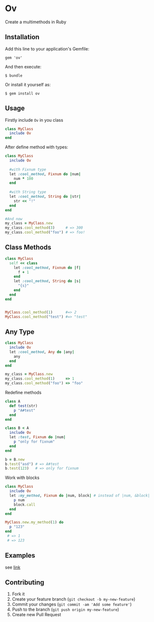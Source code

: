 # Ov

Create a multimethods in Ruby

## Installation

Add this line to your application's Gemfile:

    gem 'ov'

And then execute:

    $ bundle

Or install it yourself as:

    $ gem install ov

## Usage

Firstly include `Ov` in you class

```ruby 
class MyClass 
  include Ov 
end
```

After define method with types:

```ruby
class MyClass
  include Ov
  
  #with Fixnum type 
  let :cool_method, Fixnum do |num|
    num * 100
  end 
  
  #with String type
  let :cool_method, String do |str|
    str << "!"
  end 
end

#And now
my_class = MyClass.new
my_class.cool_method(3)     # => 300
my_class.cool_method("foo") # => foo! 
```

Class Methods
--------------

```ruby
class MyClass
  self << class
    let :cool_method, Fixnum do |f|
      f + 1
    end
    let :cool_method, String do |s|
      "{s}"
    end
  end
end 


MyClass.cool_method(1)      #=> 2
MyClass.cool_method("test") #=> "test"
```


Any Type
----------

```ruby
class MyClass 
  include Ov
  let :cool_method, Any do |any|
    any
  end 
end

my_class = MyClass.new
my_class.cool_method(1)     => 1 
my_class.cool_method("foo") => "foo"
```


Redefine methods

```ruby
class A 
  def test(str)
    p "A#test" 
  end
end

class B < A 
  include Ov
  let :test, Fixnum do |num|
    p "only for fixnum"
  end
end 

b = B.new
b.test("asd") # => A#test
b.test(123)   # => only for fixnum

```

Work with blocks

```ruby
class MyClass
  include Ov
  let :my_method, Fixnum do |num, block| # instead of |num, &block|
    p num
    block.call
  end
end

MyClass.new.my_method(1) do 
  p "123"
end
 # => 1
 # => 123
```

Examples
--------
see [link](https://github.com/fntzr/ov/blob/master/samples)

## Contributing

1. Fork it
2. Create your feature branch (`git checkout -b my-new-feature`)
3. Commit your changes (`git commit -am 'Add some feature'`)
4. Push to the branch (`git push origin my-new-feature`)
5. Create new Pull Request
